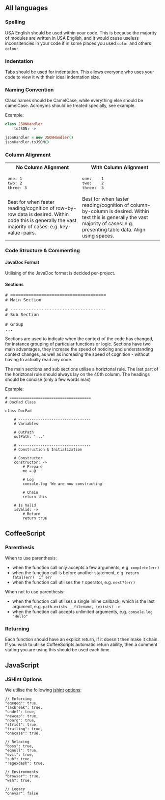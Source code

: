 ## All languages

### Spelling

USA English should be used within your code. This is because the majority of modules are written in USA English, and it would cause useless inconsitencies in your code if in some places you used `color` and others `colour`.


### Indentation

Tabs should be used for indentation. This allows everyone who uses your code to view it with their ideal indentation size.


### Naming Convention

Class names should be CamelCase, while everything else should be camelCase. Acronyms should be treated specially, see example.

Example:

``` coffeescript
class JSONHandler
	toJSON: ->

jsonHandler = new JSONHandler()
jsonHandler.toJSON()
```


### Column Alignment

<table>
<tr><th>No Column Alignment</th><th>With Column Alignment</th></tr>
<tr><td><pre>one: 1
two: 2
three: 3
</pre></td><td><pre>one:    1
two:    2
three:  3
</pre></tr>
<tr>
<td>Best for when faster reading/cognition of row-by-row data is desired. Within code this is generally the vast majority of cases: e.g. key-value-pairs.</td>
<td>Best for when faster reading/cognition of column-by-column is desired. Within text this is generally the vast majority of cases: e.g. presenting table data. Align using spaces.</td>
</tr>
</table>


### Code Structure & Commenting

#### JavaDoc Format

Utilising of the JavaDoc format is decided per-project.


#### Sections

<pre># =====================================
# Main Section

# -------------------------------------
# Sub Section

# Group
...</pre>

Sections are used to indicate when the context of the code has changed, for instance grouping of particular functions or logic. Sections have two main advantages, they increase the speed of noticing and understanding context changes, as well as increasing the speed of cognition - without having to actually read any code.

The main sections and sub sections utilise a horiztonal rule. The last part of the horiztonal rule should always lay on the 40th column. The headings should be concise (only a few words max)

Example:

```
# =====================================
# DocPad Class

class DocPad

	# ---------------------------------
	# Variables

	# OutPath
	outPath: '...'

	# ---------------------------------
	# Construction & Initialization

	# Constructor
	constructor: ->
		# Prepare
		me = @

		# Log
		console.log 'We are now constructing'

		# Chain
		return this
	
	# Is Valid
	isValid: ->
		# Return
		return true

```



## CoffeeScript

### Parenthesis

When to use parenthesis:

- when the function call only accepts a few arguments, e.g. `complete(err)`
- when the function call is before another statement, e.g. `return fatal(err)  if err`
- when the function call utilises the `?` operator, e.g. `next?(err)`

When not to use parenthesis:

- when the function call utilises a single inline callback, which is the last argument, e.g. `path.exists __filename, (exists) ->`
- when the function call accepts unlimited arguments, e.g. `console.log "Hello"`


### Returning

Each function should have an explicit return, if it doesn't then make it chain. If you wish to utilise CoffeeScripts automatic return ability, then a comment stating you are using this should be used each time.


## JavaScript

### JSHint Options

We utilise the following [jshint](http://www.jshint.com) [options](http://www.jshint.com/options/):

```
// Enforcing
"eqeqeq": true,
"laxbreak": true,
"undef": true,
"newcap": true,
"noarg": true,
"strict": true,
"trailing": true,
"onecase": true,

// Relaxing
"boss": true,
"eqnull": true,
"evil": true,
"sub": true,
"regexdash": true,

// Environments
"browser": true,
"wsh": true,

// Legacy
"onevar": false
```